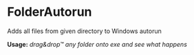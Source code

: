 # FolderAutorun
Adds all files from given directory to Windows autorun

**Usage:** *drag&drop™ any folder onto exe and see what happens*
